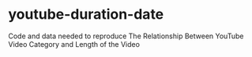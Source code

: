 # youtube-duration-date
Code and data needed to reproduce The Relationship Between YouTube Video Category and Length of the Video
